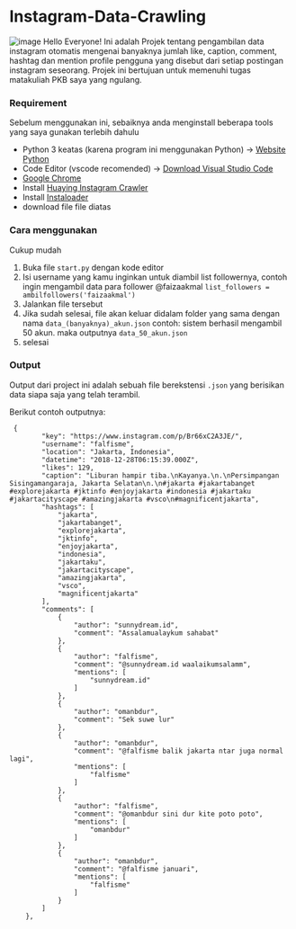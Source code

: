 # Instagram-Data-Crawling
![image](https://d1afx9quaogywf.cloudfront.net/sites/default/files/Logos/Instagram400x230.png)
Hello Everyone! Ini adalah Projek tentang pengambilan data instagram otomatis mengenai banyaknya jumlah like, caption, comment, hashtag dan mention profile pengguna yang disebut dari setiap postingan instagram seseorang. Projek ini bertujuan untuk memenuhi tugas matakuliah PKB saya yang ngulang.


### Requirement

Sebelum menggunakan ini, sebaiknya anda menginstall beberapa tools yang saya gunakan terlebih dahulu
- Python 3 keatas (karena program ini menggunakan Python) -> [Website Python](https://www.python.org/)
- Code Editor (vscode recomended) -> [Download Visual Studio Code](https://code.visualstudio.com/download)
- [Google Chrome](https://www.google.com/chrome/?brand=CHBD&gclid=Cj0KCQjwoebsBRCHARIsAC3JP0JeSMXX6dBnc07t6j64KK7l2VEml0kz_9F5W6Xmu3ZVaf4auB4gfVgaAkhkEALw_wcB&gclsrc=aw.ds) 
- Install [Huaying Instagram Crawler](https://github.com/huaying/instagram-crawler)
- Install [Instaloader](https://instaloader.github.io/)
- download file file diatas


### Cara menggunakan
Cukup mudah
1. Buka file ```start.py``` dengan kode editor
2. Isi username yang kamu inginkan untuk diambil list followernya, contoh ingin mengambil data para follower @faizaakmal ```list_followers = ambilfollowers('faizaakmal')``` 
3. Jalankan file tersebut
4. Jika sudah selesai, file akan keluar didalam folder yang sama dengan nama ```data_(banyaknya)_akun.json``` contoh: sistem berhasil mengambil 50 akun. maka outputnya ```data_50_akun.json```
5. selesai

### Output
Output dari project ini adalah sebuah file berekstensi ```.json``` yang berisikan data siapa saja yang telah terambil.

Berikut contoh outputnya:
```
 {
        "key": "https://www.instagram.com/p/Br66xC2A3JE/",
        "username": "falfisme",
        "location": "Jakarta, Indonesia",
        "datetime": "2018-12-28T06:15:39.000Z",
        "likes": 129,
        "caption": "Liburan hampir tiba.\nKayanya.\n.\nPersimpangan Sisingamangaraja, Jakarta Selatan\n.\n#jakarta #jakartabanget #explorejakarta #jktinfo #enjoyjakarta #indonesia #jakartaku #jakartacityscape #amazingjakarta #vsco\n#magnificentjakarta",
        "hashtags": [
            "jakarta",
            "jakartabanget",
            "explorejakarta",
            "jktinfo",
            "enjoyjakarta",
            "indonesia",
            "jakartaku",
            "jakartacityscape",
            "amazingjakarta",
            "vsco",
            "magnificentjakarta"
        ],
        "comments": [
            {
                "author": "sunnydream.id",
                "comment": "Assalamualaykum sahabat"
            },
            {
                "author": "falfisme",
                "comment": "@sunnydream.id waalaikumsalamm",
                "mentions": [
                    "sunnydream.id"
                ]
            },
            {
                "author": "omanbdur",
                "comment": "Sek suwe lur"
            },
            {
                "author": "omanbdur",
                "comment": "@falfisme balik jakarta ntar juga normal lagi",
                "mentions": [
                    "falfisme"
                ]
            },
            {
                "author": "falfisme",
                "comment": "@omanbdur sini dur kite poto poto",
                "mentions": [
                    "omanbdur"
                ]
            },
            {
                "author": "omanbdur",
                "comment": "@falfisme januari",
                "mentions": [
                    "falfisme"
                ]
            }
        ]
    },
```

